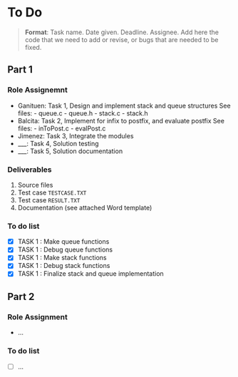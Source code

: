 # To Do

> **Format**: Task name. Date given. Deadline. Assignee.
> Add here the code that we need to add or revise, or bugs that are needed to be fixed.

## Part 1

### Role Assignemnt

- Ganituen: Task 1, Design and implement stack and queue structures
    See files:
        - queue.c
        - queue.h
        - stack.c
        - stack.h
- Balcita:  Task 2, Implement for infix to postfix, and evaluate postfix
    See files:
        - inToPost.c
        - evalPost.c
- Jimenez:  Task 3, Integrate the modules
- ___:      Task 4, Solution testing
- ___:      Task 5, Solution documentation

### Deliverables

1. Source files
2. Test case `TESTCASE.TXT`
3. Test case `RESULT.TXT`
4. Documentation (see attached Word template)

### To do list

- [X] TASK 1 : Make queue functions
- [X] TASK 1 : Debug queue functions
- [X] TASK 1 : Make stack functions
- [X] TASK 1 : Debug stack functions
- [X] TASK 1 : Finalize stack and queue implementation

## Part 2

### Role Assignment

- ...

### To do list

- [ ] ...
